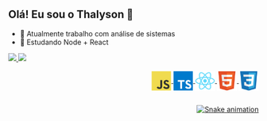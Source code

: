 ## Olá! Eu sou o Thalyson 👋

- 🔭 Atualmente trabalho com análise de sistemas
- 🌱 Estudando Node + React

<div>
  <a href="https://github.com/thalysonres">
  <img heigth="180em" src="https://github-readme-stats.vercel.app/api?username=thalysonres&show_icons=true&theme=tokyonight&include_all_commits=true&count_private=true"/>
  <img heigth="180em" src="https://github-readme-stats.vercel.app/api/top-langs/?username=thalysonres&layout=compact&langs_count=16&theme=tokyonight"/>
<div/>
<div style="display: inline_block" align="end"><br>
  <img align="center" alt="JS" heigth="30" width="40" src="https://raw.githubusercontent.com/devicons/devicon/master/icons/javascript/javascript-original.svg"/>
  <img align="center" alt="TS" heigth="30" width="40" src="https://raw.githubusercontent.com/devicons/devicon/master/icons/typescript/typescript-original.svg"/>
  <img align="center" alt="React" heigth="30" width="40" src="https://raw.githubusercontent.com/devicons/devicon/master/icons/react/react-original.svg"/>
  <img align="center" alt="HTML" heigth="30" width="40" src="https://raw.githubusercontent.com/devicons/devicon/master/icons/html5/html5-original.svg"/>
  <img align="center" alt="CSS" heigth="30" width="40" src="https://raw.githubusercontent.com/devicons/devicon/master/icons/css3/css3-original.svg"/>  
<div/>
  
  ##
    
  ![Snake animation](https://github.com/rafaballerini/thalysonres/blob/output/github-contribution-grid-snake.svg)
